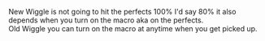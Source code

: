 New Wiggle is not going to hit the perfects 100% I'd say 80% it also depends when you turn on the macro aka on the perfects.  
Old Wiggle you can turn on the macro at anytime when you get picked up.
